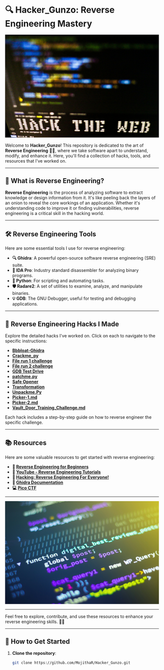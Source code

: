 # **🔍 Hacker_Gunzo: Reverse Engineering Mastery**

![Reverse Engineering](https://github.com/MojithaR/Hacker_Gunzo/blob/main/assests/glen-carrie-aUggJb4-P8c-unsplash.jpg)

Welcome to **Hacker_Gunzo**! This repository is dedicated to the art of **Reverse Engineering** 🕵️‍♂️, where we take software apart to understand, modify, and enhance it. Here, you'll find a collection of hacks, tools, and resources that I've worked on.

---

## **🧩 What is Reverse Engineering?**
**Reverse Engineering** is the process of analyzing software to extract knowledge or design information from it. It's like peeling back the layers of an onion to reveal the core workings of an application. Whether it's understanding code to improve it or finding vulnerabilities, reverse engineering is a critical skill in the hacking world.

---

## **🛠️ Reverse Engineering Tools**
Here are some essential tools I use for reverse engineering:

- **🔍 Ghidra**: A powerful open-source software reverse engineering (SRE) suite.
- **🔨 IDA Pro**: Industry standard disassembler for analyzing binary programs.
- **🐍 Python**: For scripting and automating tasks.
- **🛡️ Radare2**: A set of utilities to examine, analyze, and manipulate binaries.
- **💡 GDB**: The GNU Debugger, useful for testing and debugging applications.

---

## **🎯 Reverse Engineering Hacks I Made**

Explore the detailed hacks I've worked on. Click on each to navigate to the specific instructions:

- [**Bbbloat-Ghidra**](./Bbbloat-Ghidra.md)
- [**Crackme_py**](./Crackme_py.md)
- [**File run 1 challenge**](./File_run_1_challenge.md)
- [**File run 2 challenge**](./File_run_2_challenge.md)
- [**GDB Test Drive**](./GDB_Test_Drive.md)
- [**patchme.py**](./patchme.md)
- [**Safe Opener**](./Safe_Opener.md)
- [**Transformation**](./Transformation.md)
- [**Unpackme.Py**](./Unpackme_Py.md)
- [**Picker-1.md**](./Picker-1.md)
- [**Picker-2.md**](./Picker-2.md)
- [**Vault_Door_Training_Challenge.md**](./Vault_Door_Training_Challenge.md)


Each hack includes a step-by-step guide on how to reverse engineer the specific challenge.

---

## **📚 Resources**

Here are some valuable resources to get started with reverse engineering:

- **📖 [Reverse Engineering for Beginners](https://github.com/MojithaR/Hacker_Gunzo/blob/main/CheetSheets-Haxer/reversing-for-everyone.pdf)**
- **🎥 [YouTube - Reverse Engineering Tutorials](https://www.youtube.com/watch?v=1OdYAzk5fGE&list=PL1H1sBF1VAKUp9mElvX079qK3UNI2b3ek)**
- **📘 [Hacking: Reverse Engineering For Everyone!](https://0xinfection.github.io/reversing/)**
- **🔗 [Ghidra Documentation](https://ghidra-sre.org)**
- **💻 [Pico CTF](https://play.picoctf.org/practice?category=3&page=1)**

---

![Hacking](https://github.com/MojithaR/Hacker_Gunzo/blob/main/assests/shahadat-rahman-gnyA8vd3Otc-unsplash.jpg)

---

Feel free to explore, contribute, and use these resources to enhance your reverse engineering skills. 🧠✨

---

## **🚀 How to Get Started**

1. **Clone the repository**:  
   ```bash
   git clone https://github.com/MojithaR/Hacker_Gunzo.git
